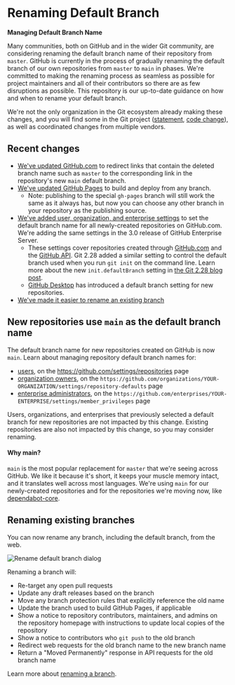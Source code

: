 # Renaming Default Branch
**Managing Default Branch Name**

Many communities, both on GitHub and in the wider Git community, are considering renaming the default branch name of their repository from `master`. GitHub is currently in the process of gradually renaming the default branch of our own repositories from `master` to `main` in phases. We're committed to making the renaming process as seamless as possible for project maintainers and all of their contributors so there are as few disruptions as possible. This repository is our up-to-date guidance on how and when to rename your default branch.

We're not the only organization in the Git ecosystem already making these changes, and you will find some in the Git project ([statement](https://sfconservancy.org/news/2020/jun/23/gitbranchname/), [code change](https://lore.kernel.org/git/pull.656.v4.git.1593009996.gitgitgadget@gmail.com/)), as well as coordinated changes from multiple vendors.

## Recent changes

- [We've updated GitHub.com](https://github.blog/changelog/2020-07-17-links-to-deleted-branches-now-redirect-to-the-default-branch/) to redirect links that contain the deleted branch name such as `master` to the corresponding link in the repository's new `main` default branch.
- [We've updated GitHub Pages](https://github.blog/changelog/2020-07-31-build-and-deploy-github-pages-from-any-branch-beta/) to build and deploy from any branch.
  - Note: publishing to the special `gh-pages` branch will still work the same as it always has, but now you can choose any other branch in your repository as the publishing source.
- [We've added user, organization, and enterprise settings](https://github.blog/changelog/2020-08-26-set-the-default-branch-for-newly-created-repositories/) to set the default branch name for all newly-created repositories on GitHub.com. We're adding the same settings in the 3.0 release of GitHub Enterprise Server.
  - These settings cover repositories created through [GitHub.com](https://github.com/new) and the [GitHub API](https://developer.github.com/v3/guides/getting-started/#create-a-repository). Git 2.28 added a similar setting to control the default branch used when you run `git init` on the command line. Learn more about the new `init.defaultBranch` setting in [the Git 2.28 blog post](https://github.blog/2020-07-27-highlights-from-git-2-28/#introducing-init-defaultbranch).
  - [GitHub Desktop](https://desktop.github.com/) has introduced a default branch setting for new repositories.
- [We've made it easier to rename an existing branch](#rename-existing)

 
## New repositories use `main` as the default branch name

The default branch name for new repositories created on GitHub is now `main`. Learn about managing repository default branch names for:

- [users](https://docs.github.com/en/github/setting-up-and-managing-your-github-user-account/managing-the-default-branch-name-for-your-repositories), on the https://github.com/settings/repositories page
- [organization owners](https://docs.github.com/en/github/setting-up-and-managing-organizations-and-teams/managing-the-default-branch-name-for-repositories-in-your-organization), on the `https://github.com/organizations/YOUR-ORGANIZATION/settings/repository-defaults` page
- [enterprise administrators](https://docs.github.com/en/github/setting-up-and-managing-your-enterprise-account/enforcing-repository-management-policies-in-your-enterprise-account#enforcing-a-policy-on-the-default-branch-name), on the `https://github.com/enterprises/YOUR-ENTERPRISE/settings/member_privileges` page

Users, organizations, and enterprises that previously selected a default branch for new repositories are not impacted by this change. Existing repositories are also not impacted by this change, so you may consider renaming.

#### Why main?

`main` is the most popular replacement for `master` that we're seeing across GitHub. We like it because it's short, it keeps your muscle memory intact, and it translates well across most languages. We're using `main` for our newly-created repositories and for the repositories we're moving now, like [dependabot-core](https://github.com/dependabot/dependabot-core).

<a name="rename-existing"></a>

## Renaming existing branches

You can now rename any branch, including the default branch, from the web.

![Rename default branch dialog](rename-default-branch-dialog.png)

Renaming a branch will:

- Re-target any open pull requests
- Update any draft releases based on the branch
- Move any branch protection rules that explicitly reference the old name
- Update the branch used to build GitHub Pages, if applicable
- Show a notice to repository contributors, maintainers, and admins on the repository homepage with instructions to update local copies of the repository
- Show a notice to contributors who `git push` to the old branch
- Redirect web requests for the old branch name to the new branch name
- Return a "Moved Permanently" response in API requests for the old branch name

Learn more about [renaming a branch](https://docs.github.com/github/administering-a-repository/renaming-a-branch).
